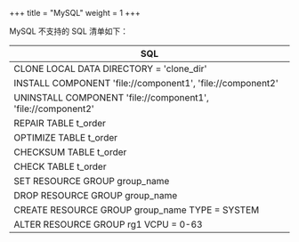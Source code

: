 +++
title = "MySQL"
weight = 1
+++

MySQL 不支持的 SQL 清单如下：

| SQL                                                          |
| ------------------------------------------------------------ |
| CLONE LOCAL DATA DIRECTORY = 'clone_dir'                     |
| INSTALL COMPONENT 'file://component1', 'file://component2'   |
| UNINSTALL COMPONENT 'file://component1', 'file://component2' |
| REPAIR TABLE t_order                                         |
| OPTIMIZE TABLE t_order                                       |
| CHECKSUM TABLE t_order                                       |
| CHECK TABLE t_order                                          |
| SET RESOURCE GROUP group_name                                |
| DROP RESOURCE GROUP group_name                               |
| CREATE RESOURCE GROUP group_name TYPE = SYSTEM               |
| ALTER RESOURCE GROUP rg1 VCPU = 0-63                         |
